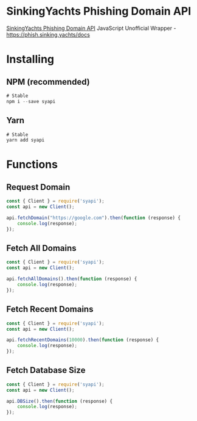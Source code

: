 # SinkingYachts Phishing Domain API
[SinkingYachts Phishing Domain API](https://phish.sinking.yachts/) JavaScript Unofficial Wrapper - https://phish.sinking.yachts/docs

# Installing
## NPM (recommended)

```js
# Stable
npm i --save syapi
```

## Yarn

```js
# Stable
yarn add syapi
```

# Functions
## Request Domain

```js
const { Client } = require('syapi');
const api = new Client();

api.fetchDomain("https://google.com").then(function (response) {
    console.log(response);
});
```

## Fetch All Domains

```js
const { Client } = require('syapi');
const api = new Client();

api.fetchAllDomains().then(function (response) {
    console.log(response);
});
```

## Fetch Recent Domains

```js
const { Client } = require('syapi');
const api = new Client();

api.fetchRecentDomains(10000).then(function (response) {
    console.log(response);
});
```

## Fetch Database Size

```js
const { Client } = require('syapi');
const api = new Client();

api.DBSize().then(function (response) {
    console.log(response);
});
```
